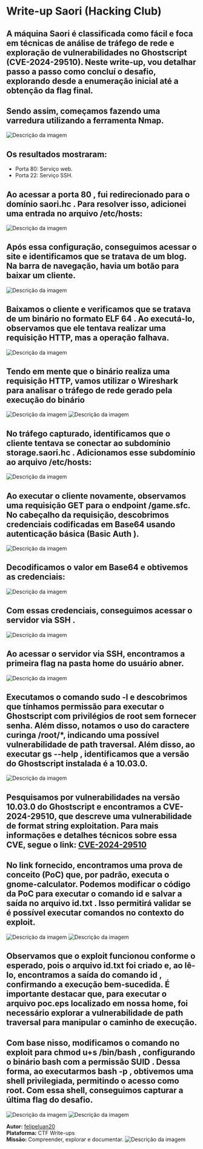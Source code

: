 # Write-up Saori (Hacking Club)

## A máquina Saori é classificada como fácil e foca em técnicas de análise de tráfego de rede e exploração de vulnerabilidades no Ghostscript (CVE-2024-29510). Neste write-up, vou detalhar passo a passo como concluí o desafio, explorando desde a enumeração inicial até a obtenção da flag final.

## Sendo assim, começamos fazendo uma varredura utilizando a ferramenta Nmap.

![Descrição da imagem](./images/print(1).png)

## Os resultados mostraram:
- Porta 80: Serviço web.
- Porta 22: Serviço SSH.

## Ao acessar a porta 80 , fui redirecionado para o domínio saori.hc . Para resolver isso, adicionei uma entrada no arquivo /etc/hosts:

![Descrição da imagem](./images/print2.png)

## Após essa configuração, conseguimos acessar o site e identificamos que se tratava de um blog. Na barra de navegação, havia um botão para baixar um cliente.

![Descrição da imagem](./images/print4.png)

## Baixamos o cliente e verificamos que se tratava de um binário no formato ELF 64 . Ao executá-lo, observamos que ele tentava realizar uma requisição HTTP, mas a operação falhava.

![Descrição da imagem](./images/print5.png)

## Tendo em mente que o binário realiza uma requisição HTTP,  vamos utilizar o Wireshark para analisar o tráfego de rede gerado pela execução do binário

![Descrição da imagem](./images/print6.png)
![Descrição da imagem](./images/print7.png)

## No tráfego capturado, identificamos que o cliente tentava se conectar ao subdomínio storage.saori.hc . Adicionamos esse subdomínio ao arquivo /etc/hosts:

![Descrição da imagem](./images/print8.png)

## Ao executar o cliente novamente, observamos uma requisição GET para o endpoint /game.sfc. No cabeçalho da requisição, descobrimos credenciais codificadas em Base64 usando autenticação básica (Basic Auth ).

![Descrição da imagem](./images/print9.png)

## Decodificamos o valor em Base64 e obtivemos as credenciais:

![Descrição da imagem](./images/print10.png)

## Com essas credenciais, conseguimos acessar o servidor via SSH .

![Descrição da imagem](./images/print11.png)

## Ao acessar o servidor via SSH, encontramos a primeira flag na pasta home do usuário abner.

![Descrição da imagem](./images/print12.png)

## Executamos o comando sudo -l e descobrimos que tínhamos permissão para executar o Ghostscript com privilégios de root sem fornecer senha. Além disso, notamos o uso do caractere curinga /root/*, indicando uma possível vulnerabilidade de path traversal. Além disso, ao executar gs --help , identificamos que a versão do Ghostscript instalada é a 10.03.0.

![Descrição da imagem](./images/print13.png)

## Pesquisamos por vulnerabilidades na versão 10.03.0 do Ghostscript e encontramos a CVE-2024-29510, que descreve uma vulnerabilidade de format string exploitation. Para mais informações e detalhes técnicos sobre essa CVE, segue o link: [CVE-2024-29510](https://codeanlabs.com/blog/research/cve-2024-29510-ghostscript-format-string-exploitation/)

## No link fornecido, encontramos uma prova de conceito (PoC) que, por padrão, executa o gnome-calculator. Podemos modificar o código da PoC para executar o comando id e salvar a saída no arquivo id.txt . Isso permitirá validar se é possível executar comandos no contexto do exploit.

![Descrição da imagem](./images/print14.png)
![Descrição da imagem](./images/print15.png)

## Observamos que o exploit funcionou conforme o esperado, pois o arquivo id.txt foi criado e, ao lê-lo, encontramos a saída do comando id , confirmando a execução bem-sucedida. É importante destacar que, para executar o arquivo poc.eps localizado em nossa home, foi necessário explorar a vulnerabilidade de path traversal para manipular o caminho de execução.
## Com base nisso, modificamos o comando no exploit para chmod u+s /bin/bash , configurando o binário bash com a permissão SUID . Dessa forma, ao executarmos bash -p , obtivemos uma shell privilegiada, permitindo o acesso como root. Com essa shell, conseguimos capturar a última flag do desafio.

![Descrição da imagem](./images/print16.png)
![Descrição da imagem](./images/print17.png)


**Autor:** [felipeluan20](https://github.com/felipeluan20)  
**Plataforma:** CTF Write-ups  
**Missão:** Compreender, explorar e documentar.
![Descrição da imagem](./images/image.png)

